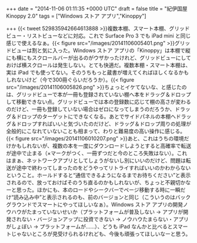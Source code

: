 
+++
date = "2014-11-06 01:11:35 +0000 UTC"
draft = false
title = "紀伊国屋 Kinoppy 2.0"
tags = ["Windows ストア アプリ","Kinoppy"]

+++
{{< tweet 529835942664613888 >}}複数本棚、スマート本棚、グリッドビュー・リストビューなどに対応。これで Surface Pro 3 でも iPad mini と同じ感じで使えるなぁ。{{< figure src="/images/20141106005401.png"  >}}グリッドビューは割と気に入った。Windows ストア アプリの「Kinoppy」は本棚で縦にも横にもスクロールバーが出るのがウザかったけれど、グリッドビューにしておけば横スクロールは発生しない。とても快適だ。複数本棚・スマート本棚は、実は iPad でも使ってない。そのうちもっと蔵書が増えてくればほしくなるかもしれないけど（今で300冊ぐらいだろうか）。{{< figure src="/images/20141106005826.png"  >}}ちょっとイケてないな、と感じたのは、グリッドビューで本が一冊も登録されていない棚へ本をドラッグ＆ドロップして移動できない点。グリッドビューでは本の登録数に応じて棚の高さが変わるのだけど、一冊も登録していない場合はゼロになってしまうのだろうか、ドラッグ＆ドロップのターゲットにできなくなる。あとでサイドパネルの本棚へドラッグ＆ドロップすればいいと気づいたのだけど、ドラッグ＆ドロップ周りの処理が全般的にこなれていないことも相まって、わりと難易度の高い操作に感じる。{{< figure src="/images/20141106010207.png"  >}}あと、これはうちの環境だけかもしれないが、複数の本を一度にダウンロードしようとすると高確率で転送が途中で止まる（×マークがつく、一冊ずつだと今のところ失敗はない）。これはまぁ、ネットワークアプリとしてしょうがないし別にいいのだけど、問題は転送が途中で終わってしまったのをどうやってリトライすればいいのかわからないということ。ホールドすると“通信できるようになるまでお待ちください”と表示されるので、放っておけばそのうち直るのかもしれないが、ちょっと不親切かなーと思った。ほかにも、本のロードやシークバーでページ移動する時に一瞬だけ“読み込み中”と表示されるのも、前のバージョンと同じ（こういうのはバックグラウンドでスマートにやってほしいなぁ）。Windows ストア アプリの開発ノウハウがたまっていないせいか（プラットフォームが普及しない → アプリが開発されない・バージョンアップに投資できない → ノウハウたまらない・アプリがしょぼい → プラットフォームが……）、どうも iPad なんかと比べるとスマートじゃないところが見受けられるけれども、今後も頑張ってほしいなーと思う。


